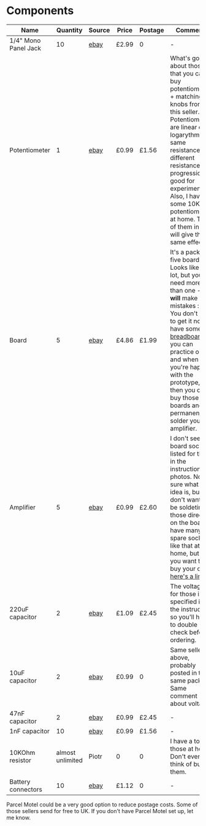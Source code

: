 # Components

| Name | Quantity | Source | Price | Postage | Comments |
| --- | --- | --- | --- | --- | --- |
| 1/4" Mono Panel Jack | 10 | [ebay](https://www.ebay.co.uk/itm/10PCS-4PIN-1-4-6-35mm-Female-Socket-Mono-Jack-for-Amplifier/201538773561?_trkparms=aid%3D555018%26algo%3DPL.SIM%26ao%3D2%26asc%3D49129%26meid%3D45f6f9b11593449fabcf9d6d09624120%26pid%3D100005%26rk%3D2%26rkt%3D6%26sd%3D172778638463&_trksid=p2047675.c100005.m1851) | £2.99 | 0 | - |
| Potentiometer | 1 | [ebay](http://www.ebay.co.uk/itm/1K-1M-ohm-Lin-Linear-Log-Logarithmic-Mono-Stereo-Pot-Potentiometer-Or-Knobs/170703080727?_trkparms=aid%3D222007%26algo%3DSIM.MBE%26ao%3D2%26asc%3D49129%26meid%3Da487b85fcc564ca58f8a86d3b736bcb6%26pid%3D100005%26rk%3D5%26rkt%3D6%26mehot%3Dpp%26sd%3D122248907777&_trksid=p2047675.c100005.m1851) | £0.99 | £1.56 | What's good about those is that you can buy potentiometers + matching knobs from this seller. Potentiometers are linear or logarythmic - same resistance, but different resistance progression, good for experimenting. Also, I have some 10KOhm potentiometers at home. Two of them in line will give the same effect. |
| Board | 5 | [ebay](http://www.ebay.co.uk/itm/Strip-Board-Printed-Circuit-PCB-Vero-Prototyping-Track-Packs-of-5/261199157440?hash=item3cd0aed8c0:m:mDZYtyKIelPhIfrJ34_SRVg) | £4.86 | £1.99 | It's a pack of five boards. Looks like a lot, but you'll need more than one - you **will** make mistakes :) You don't have to get it now. I have some [breadboards](https://en.wikipedia.org/wiki/Breadboard) you can practice on and when you're happy with the prototype, then you can buy those boards and permanently solder your amplifier. |
| Amplifier | 5 | [ebay](http://www.ebay.co.uk/itm/5-x-LM386-Audio-Amplifier-IC-LM386N-DIP-DIL8-1st-CLASS-POST/121681683764?hash=item1c54cb2534:g:CTEAAOSw3ydVgzU4) | £0.99 | £2.60 | I don't see a board socket listed for those in the instruction photos. Not sure what the idea is, but you don't want to be soldeting those directly on the board. I have many spare sockets like that at home, but if you want to buy your own, [here's a link](http://www.ebay.co.uk/itm/DIL-DIP-IC-Socket-6-8-14-16-18-20-Pin-Sockets-1st-CLASS-POST-/290767443526?_trksid=p5731.m3795). |
| 220uF capacitor | 2 | [ebay](http://www.ebay.co.uk/itm/Radial-Electrolytic-Capacitors-Various-Value-and-Voltage/111047335596?hash=item19daefdeac:m:mLlHCHD7YyD7KfTimxGfciQ) | £1.09 | £2.45 | The voltage for those is not specified in the instruction, so you'll have to double check before ordering. |
| 10uF capacitor | 2 | [ebay](http://www.ebay.co.uk/itm/Radial-Electrolytic-Capacitors-Various-Value-and-Voltage/111047335596?hash=item19daefdeac:m:mLlHCHD7YyD7KfTimxGfciQ) | £0.99 | 0 | Same seller as above, probably posted in the same package. Same comment about voltage. |
| 47nF capacitor | 2 | [ebay](https://www.ebay.co.uk/itm/Polyester-Film-Capacitor-250V-Rate-Values-between-3-9NF-47NF-Free-Post/122758503291?hash=item1c94fa1b7b:m:mdQ_BSH2qt5oqgmI-0fCmjg) | £0.99 | £2.45 | - |
| 1nF capacitor | 10 | [ebay](http://www.ebay.co.uk/itm/Ceramic-Disc-Capacitors-50V-47-values-10-1000pcs/231179599601?hash=item35d360bef1:m:mIA8vDYE-tD3WKUbDcR2xGQ) | £0.99 | £1.56 | - |
| 10KOhm resistor | almost unlimited | Piotr | 0 | 0 | I have a ton of those at home. Don't even think of buying them. |
| Battery connectors | 10 | [ebay](https://www.ebay.co.uk/itm/10-Pcs-Snap-9V-9-Volt-Battery-Clip-Connector-I-Type-Black-w-Cable-N5R9/282450833242?_trkparms=aid%3D555019%26algo%3DPL.BANDIT%26ao%3D1%26asc%3D20151005190540%26meid%3D2cca270c929e4ded85b8defad520d2d0%26pid%3D100505%26rk%3D1%26rkt%3D1%26&_trksid=p2045573.c100505.m3226) | £1.12 | 0 | - |

Parcel Motel could be a very good option to reduce postage costs. Some of those sellers send for free to UK. If you don't have Parcel Motel set up, let me know.
